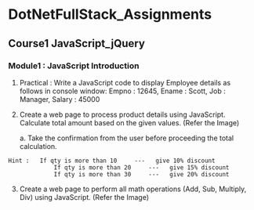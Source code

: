 # DotNetFullStack_Assignments

## Course1 JavaScript_jQuery
### Module1 : JavaScript Introduction

1. Practical :  Write a JavaScript code to display Employee details as follows in console window: 
				Empno : 12645,  Ename  :  Scott,  Job : Manager, Salary :  45000
	
2.   Create a web page to process product details using JavaScript.  Calculate total amount based on the given values.  (Refer the Image)

		a.  Take the confirmation from the user before proceeding the total calculation. 

	Hint :   If qty is more than 10  	---   give 10% discount 
				 If qty is more than 20  	---   give 15% discount 
				 If qty is more than 30  	---   give 20% discount 
				 
				 
				 
3.   Create a web page to perform all math operations (Add, Sub, Multiply, Div) using JavaScript. (Refer the Image)  
